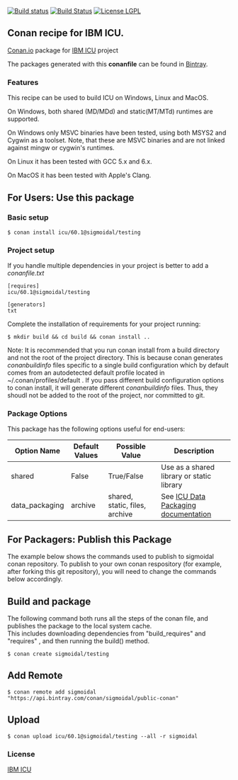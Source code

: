 [![Build status](https://ci.appveyor.com/api/projects/status/mm27s515gpx3io09/branch/testing/60.1?svg=true)](https://ci.appveyor.com/project/sigmoidal/conan-icu/branch/testing/60.1)
[![Build Status](https://travis-ci.org/sigmoidal/conan-icu.svg?branch=testing%2F60.1)](https://travis-ci.org/sigmoidal/conan-icu)
[![License LGPL](https://img.shields.io/badge/license-LGPL%202.1-yellow.svg)](https://shields.io/)

## Conan recipe for IBM ICU.

[Conan.io](https://conan.io) package for [IBM ICU](http://icu-project.org) project

The packages generated with this **conanfile** can be found in [Bintray](https://bintray.com/sigmoidal/public-conan/).

### Features

This recipe can be used to build ICU on Windows, Linux and MacOS.

On Windows, both shared (MD/MDd) and static(MT/MTd) runtimes are supported.

On Windows only MSVC binaries have been tested, using both MSYS2 and Cygwin as a toolset. Note, that these are MSVC binaries and are not linked against mingw or cygwin's runtimes.

On Linux it has been tested with GCC 5.x and 6.x.

On MacOS it has been tested with Apple's Clang.



## For Users: Use this package

### Basic setup

    $ conan install icu/60.1@sigmoidal/testing

### Project setup

If you handle multiple dependencies in your project is better to add a *conanfile.txt*

    [requires]
    icu/60.1@sigmoidal/testing

    [generators]
    txt

Complete the installation of requirements for your project running:

    $ mkdir build && cd build && conan install ..

Note: It is recommended that you run conan install from a build directory and not the root of the project directory.  This is because conan generates *conanbuildinfo* files specific to a single build configuration which by default comes from an autodetected default profile located in ~/.conan/profiles/default .  If you pass different build configuration options to conan install, it will generate different *conanbuildinfo* files.  Thus, they shoudl not be added to the root of the project, nor committed to git.

### Package Options

This package has the following options useful for end-users: 

|Option Name     | Default Values   | Possible Value                  | Description
|----------------|------------------|---------------------------------|------------------------
|shared			 | False            | True/False                      | Use as a shared library or static library
|data_packaging	 | archive          | shared, static, files, archive  | See [ICU Data Packaging documentation](http://userguide.icu-project.org/packaging)


## For Packagers: Publish this Package

The example below shows the commands used to publish to sigmoidal conan repository. 
To publish to your own conan respository (for example, after forking this git repository), 
you will need to change the commands below accordingly.

## Build and package 

The following command both runs all the steps of the conan file, and publishes the package to the local system cache.  
This includes downloading dependencies from "build_requires" and "requires" , and then running the build() method. 

    $ conan create sigmoidal/testing

## Add Remote

	$ conan remote add sigmoidal "https://api.bintray.com/conan/sigmoidal/public-conan"

## Upload

    $ conan upload icu/60.1@sigmoidal/testing --all -r sigmoidal

### License
[IBM ICU](http://www.unicode.org/copyright.html#License)
